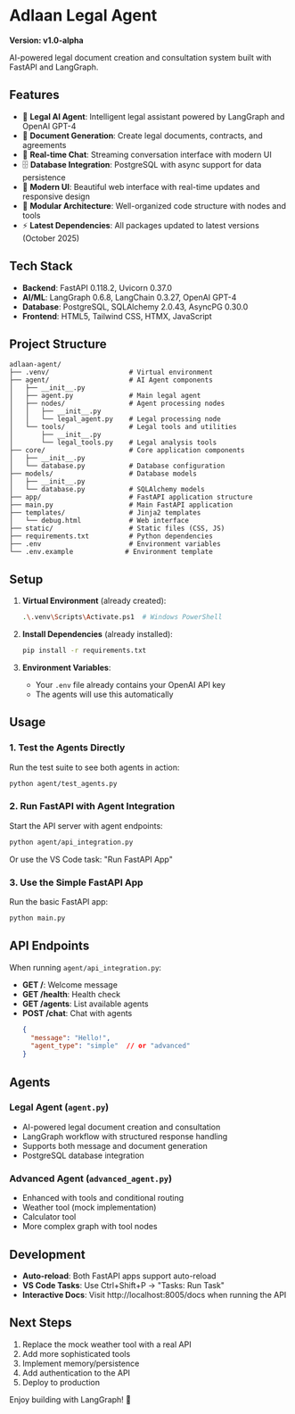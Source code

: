 # Adlaan Legal Agent

**Version: v1.0-alpha**

AI-powered legal document creation and consultation system built with FastAPI and LangGraph.

## Features

- 🤖 **Legal AI Agent**: Intelligent legal assistant powered by LangGraph and OpenAI GPT-4
- 📄 **Document Generation**: Create legal documents, contracts, and agreements
- 💬 **Real-time Chat**: Streaming conversation interface with modern UI
- 🗄️ **Database Integration**: PostgreSQL with async support for data persistence
- 🎨 **Modern UI**: Beautiful web interface with real-time updates and responsive design
- 🔧 **Modular Architecture**: Well-organized code structure with nodes and tools
- ⚡ **Latest Dependencies**: All packages updated to latest versions (October 2025)

## Tech Stack

- **Backend**: FastAPI 0.118.2, Uvicorn 0.37.0
- **AI/ML**: LangGraph 0.6.8, LangChain 0.3.27, OpenAI GPT-4
- **Database**: PostgreSQL, SQLAlchemy 2.0.43, AsyncPG 0.30.0
- **Frontend**: HTML5, Tailwind CSS, HTMX, JavaScript

## Project Structure

```
adlaan-agent/
├── .venv/                    # Virtual environment
├── agent/                    # AI Agent components
│   ├── __init__.py
│   ├── agent.py              # Main legal agent
│   ├── nodes/                # Agent processing nodes
│   │   ├── __init__.py
│   │   └── legal_agent.py    # Legal processing node
│   └── tools/                # Legal tools and utilities
│       ├── __init__.py
│       └── legal_tools.py    # Legal analysis tools
├── core/                     # Core application components
│   ├── __init__.py
│   └── database.py           # Database configuration
├── models/                   # Database models
│   ├── __init__.py
│   └── database.py           # SQLAlchemy models
├── app/                      # FastAPI application structure
├── main.py                   # Main FastAPI application
├── templates/                # Jinja2 templates
│   └── debug.html            # Web interface
├── static/                   # Static files (CSS, JS)
├── requirements.txt          # Python dependencies
├── .env                      # Environment variables
└── .env.example             # Environment template
```

## Setup

1. **Virtual Environment** (already created):
   ```bash
   .\.venv\Scripts\Activate.ps1  # Windows PowerShell
   ```

2. **Install Dependencies** (already installed):
   ```bash
   pip install -r requirements.txt
   ```

3. **Environment Variables**:
   - Your `.env` file already contains your OpenAI API key
   - The agents will use this automatically

## Usage

### 1. Test the Agents Directly

Run the test suite to see both agents in action:
```bash
python agent/test_agents.py
```

### 2. Run FastAPI with Agent Integration

Start the API server with agent endpoints:
```bash
python agent/api_integration.py
```

Or use the VS Code task: "Run FastAPI App"

### 3. Use the Simple FastAPI App

Run the basic FastAPI app:
```bash
python main.py
```

## API Endpoints

When running `agent/api_integration.py`:

- **GET /**: Welcome message
- **GET /health**: Health check
- **GET /agents**: List available agents
- **POST /chat**: Chat with agents
  ```json
  {
    "message": "Hello!",
    "agent_type": "simple"  // or "advanced"
  }
  ```

## Agents

### Legal Agent (`agent.py`)
- AI-powered legal document creation and consultation
- LangGraph workflow with structured response handling
- Supports both message and document generation
- PostgreSQL database integration

### Advanced Agent (`advanced_agent.py`)
- Enhanced with tools and conditional routing
- Weather tool (mock implementation)
- Calculator tool
- More complex graph with tool nodes

## Development

- **Auto-reload**: Both FastAPI apps support auto-reload
- **VS Code Tasks**: Use Ctrl+Shift+P → "Tasks: Run Task"
- **Interactive Docs**: Visit http://localhost:8005/docs when running the API

## Next Steps

1. Replace the mock weather tool with a real API
2. Add more sophisticated tools
3. Implement memory/persistence
4. Add authentication to the API
5. Deploy to production

Enjoy building with LangGraph! 🚀
